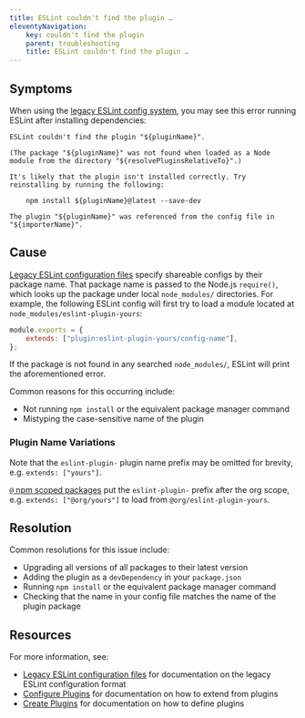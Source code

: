 ```yaml
---
title: ESLint couldn't find the plugin …
eleventyNavigation:
    key: couldn't find the plugin
    parent: troubleshooting
    title: ESLint couldn't find the plugin …
---
```


## Symptoms

When using the [legacy ESLint config system](../configure/configuration-files-deprecated.md), you may see this error running ESLint after installing dependencies:

```plaintext
ESLint couldn't find the plugin "${pluginName}".

(The package "${pluginName}" was not found when loaded as a Node module from the directory "${resolvePluginsRelativeTo}".)

It's likely that the plugin isn't installed correctly. Try reinstalling by running the following:

    npm install ${pluginName}@latest --save-dev

The plugin "${pluginName}" was referenced from the config file in "${importerName}".
```

## Cause

[Legacy ESLint configuration files](../configure/configuration-files-deprecated) specify shareable configs by their package name.
That package name is passed to the Node.js `require()`, which looks up the package under local `node_modules/` directories.
For example, the following ESLint config will first try to load a module located at `node_modules/eslint-plugin-yours`:

```js
module.exports = {
    extends: ["plugin:eslint-plugin-yours/config-name"],
};
```

If the package is not found in any searched `node_modules/`, ESLint will print the aforementioned error.

Common reasons for this occurring include:

*   Not running `npm install` or the equivalent package manager command
*   Mistyping the case-sensitive name of the plugin

### Plugin Name Variations

Note that the `eslint-plugin-` plugin name prefix may be omitted for brevity, e.g. `extends: ["yours"]`.

[`@` npm scoped packages](https://docs.npmjs.com/cli/v10/using-npm/scope) put the `eslint-plugin-` prefix after the org scope, e.g. `extends: ["@org/yours"]` to load from `@org/eslint-plugin-yours`.

## Resolution

Common resolutions for this issue include:

* Upgrading all versions of all packages to their latest version
* Adding the plugin as a `devDependency` in your `package.json`
* Running `npm install` or the equivalent package manager command
* Checking that the name in your config file matches the name of the plugin package

## Resources

For more information, see:

* [Legacy ESLint configuration files](../configure/configuration-files#using-a-shareable-configuration-package) for documentation on the legacy ESLint configuration format
* [Configure Plugins](../configure/plugins) for documentation on how to extend from plugins
* [Create Plugins](../../extend/plugins#configs-in-plugins) for documentation on how to define plugins
